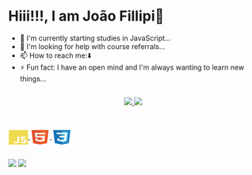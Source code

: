 <h1>Hiii!!!, I am João Fillipi👋</h1>

- 🌱 I'm currently starting studies in JavaScript...
- 🤔 I'm looking for help with course referrals...
- 📫 How to reach me:⬇️
- ⚡ Fun fact: I have an open mind and I'm always wanting to learn new things...

##
<div align="center">
  <a href="https://github.com/FillipiMadureira">
  <img height="180em" src="https://github-readme-stats.vercel.app/api?username=FillipiMadureira&show_icons=true&theme=dark&include_all_commits=true&count_private=true"/>
  <img height="180em" src="https://github-readme-stats.vercel.app/api/top-langs/?username=FillipiMadureira&layout=compact&langs_count=7&theme=dark"/>
</div>
  
  ##
  
  <div style="display: inline_block"><br>
  <img align="center" alt="JFM-Js" height="30" width="40" src="https://raw.githubusercontent.com/devicons/devicon/master/icons/javascript/javascript-plain.svg">
  <img align="center" alt="JFM-HTML" height="30" width="40" src="https://raw.githubusercontent.com/devicons/devicon/master/icons/html5/html5-original.svg">
  <img align="center" alt="JFM-CSS" height="30" width="40" src="https://raw.githubusercontent.com/devicons/devicon/master/icons/css3/css3-original.svg">
</div>
  
  ##
  
  <div> 
 	<a href="https://www.twitch.tv/placid_pro" target="_blank"><img src="https://img.shields.io/badge/Twitch-9146FF?style=for-the-badge&logo=twitch&logoColor=white" target="_blank"></a>
  <a href = "mailto:fillipi.madureira.29@gmail.com"><img src="https://img.shields.io/badge/-Gmail-%23333?style=for-the-badge&logo=gmail&logoColor=white" target="_blank"></a>
 
</div>
